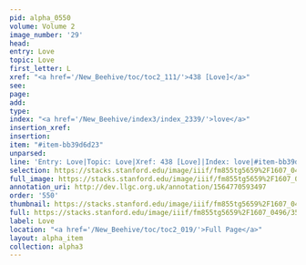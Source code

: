 ```yaml
---
pid: alpha_0550
volume: Volume 2
image_number: '29'
head: 
entry: Love
topic: Love
first_letter: L
xref: "<a href='/New_Beehive/toc/toc2_111/'>438 [Love]</a>"
see: 
page: 
add: 
type: 
index: "<a href='/New_Beehive/index3/index_2339/'>love</a>"
insertion_xref: 
insertion: 
item: "#item-bb39d6d23"
unparsed: 
line: 'Entry: Love|Topic: Love|Xref: 438 [Love]|Index: love|#item-bb39d6d23'
selection: https://stacks.stanford.edu/image/iiif/fm855tg5659%2F1607_0496/354,2397,3021,853/full/0/default.jpg
full_image: https://stacks.stanford.edu/image/iiif/fm855tg5659%2F1607_0496/full/full/0/default.jpg
annotation_uri: http://dev.llgc.org.uk/annotation/1564770593497
order: '550'
thumbnail: https://stacks.stanford.edu/image/iiif/fm855tg5659%2F1607_0496/354,2397,600,180/250,/0/default.jpg
full: https://stacks.stanford.edu/image/iiif/fm855tg5659%2F1607_0496/354,2397,3021,853/full/0/default.jpg
label: Love
location: "<a href='/New_Beehive/toc/toc2_019/'>Full Page</a>"
layout: alpha_item
collection: alpha3
---
```

